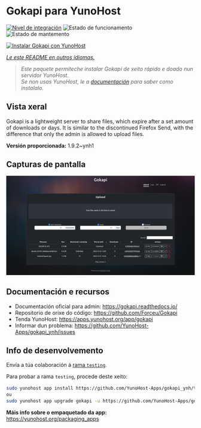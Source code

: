 <!--
NOTA: Este README foi creado automáticamente por <https://github.com/YunoHost/apps/tree/master/tools/readme_generator>
NON debe editarse manualmente.
-->

# Gokapi para YunoHost

[![Nivel de integración](https://apps.yunohost.org/badge/integration/gokapi)](https://ci-apps.yunohost.org/ci/apps/gokapi/)
![Estado de funcionamento](https://apps.yunohost.org/badge/state/gokapi)
![Estado de mantemento](https://apps.yunohost.org/badge/maintained/gokapi)

[![Instalar Gokapi con YunoHost](https://install-app.yunohost.org/install-with-yunohost.svg)](https://install-app.yunohost.org/?app=gokapi)

*[Le este README en outros idiomas.](./ALL_README.md)*

> *Este paquete permíteche instalar Gokapi de xeito rápido e doado nun servidor YunoHost.*  
> *Se non usas YunoHost, le a [documentación](https://yunohost.org/install) para saber como instalalo.*

## Vista xeral

Gokapi is a lightweight server to share files, which expire after a set amount of downloads or days. It is similar to the discontinued Firefox Send, with the difference that only the admin is allowed to upload files.

**Versión proporcionada:** 1.9.2~ynh1

## Capturas de pantalla

![Captura de pantalla de Gokapi](./doc/screenshots/screenshot.png)

## Documentación e recursos

- Documentación oficial para admin: <https://gokapi.readthedocs.io/>
- Repositorio de orixe do código: <https://github.com/Forceu/Gokapi>
- Tenda YunoHost: <https://apps.yunohost.org/app/gokapi>
- Informar dun problema: <https://github.com/YunoHost-Apps/gokapi_ynh/issues>

## Info de desenvolvemento

Envía a túa colaboración á [rama `testing`](https://github.com/YunoHost-Apps/gokapi_ynh/tree/testing).

Para probar a rama `testing`, procede deste xeito:

```bash
sudo yunohost app install https://github.com/YunoHost-Apps/gokapi_ynh/tree/testing --debug
ou
sudo yunohost app upgrade gokapi -u https://github.com/YunoHost-Apps/gokapi_ynh/tree/testing --debug
```

**Máis info sobre o empaquetado da app:** <https://yunohost.org/packaging_apps>
